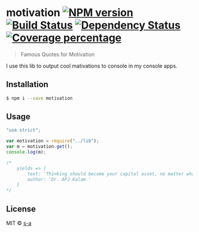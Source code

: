 # motivation [![NPM version][npm-image]][npm-url] [![Build Status][travis-image]][travis-url] [![Dependency Status][daviddm-image]][daviddm-url] [![Coverage percentage][coveralls-image]][coveralls-url]
> Famous Quotes for Motivation

I use this lib to output cool mativations to console in my console apps.

## Installation

```sh
$ npm i --save motivation
```

## Usage

```js
"use strict";

var motivation = require("../lib");
var m = motivation.get();
console.log(m);

/*
    yields => {
        text: 'Thinking should become your capital asset, no matter whatever ups and downs you come across in your life.',
        author: 'Dr. APJ Kalam '
    }
*/

```
## License

MIT © [s-a](https://github.com/s-a)


[npm-image]: https://badge.fury.io/js/motivation.svg
[npm-url]: https://npmjs.org/package/motivation
[travis-image]: https://travis-ci.org/s-a/motivation.svg?branch=master
[travis-url]: https://travis-ci.org/s-a/motivation
[daviddm-image]: https://david-dm.org/s-a/motivation.svg?theme=shields.io
[daviddm-url]: https://david-dm.org/s-a/motivation
[coveralls-image]: https://coveralls.io/repos/github/s-a/motivation/badge.svg?branch=master
[coveralls-url]: https://coveralls.io/r/s-a/motivation
